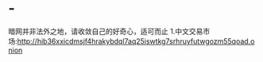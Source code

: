 # -
暗网并非法外之地，请收敛自己的好奇心，适可而止
1.中文交易市场:http://hib36xxicdmsjf4hrakybdql7aq25iswtkg7srhruyfutwgozm55qoad.onion
